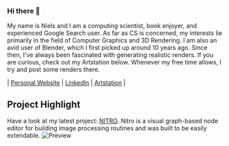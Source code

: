 ### Hi there 👋

My name is Niels and I am a computing scientist, book enjoyer, and experienced Google Search user. As far as CS is concerned, my interests lie primarily in the field of Computer Graphics and 3D Rendering.
I am also an avid user of Blender, which I first picked up around 10 years ago. Since then, I've always been fascinated with generating realistic renders.
If you are curious, check out my Artstation below. Whenever my free time allows, I try and post some renders there.

| [Personal Website](https://www.nielsbugel.dev/) | [LinkedIn](https://nl.linkedin.com/in/nielsbugel) | [Artstation](https://www.artstation.com/bugelniels) |

## Project Highlight

Have a look at my latest project: [NITRO](https://github.com/BugelNiels/nitro). Nitro is a visual graph-based node editor for building image processing routines and was built to be easily extendable.
![Preview](https://github.com/BugelNiels/nitro/blob/main/docs/screenshots/front.webp)
